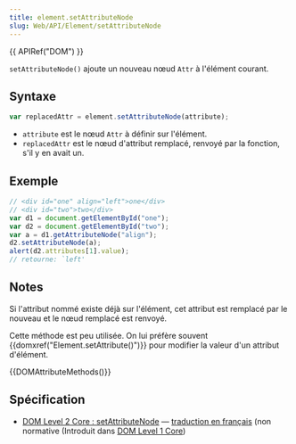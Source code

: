 ```yaml
---
title: element.setAttributeNode
slug: Web/API/Element/setAttributeNode
---
```


{{ APIRef("DOM") }}

`setAttributeNode()` ajoute un nouveau nœud `Attr` à l'élément courant.

## Syntaxe

```js
var replacedAttr = element.setAttributeNode(attribute);
```

- `attribute` est le nœud `Attr` à définir sur l'élément.
- `replacedAttr` est le nœud d'attribut remplacé, renvoyé par la fonction, s'il y en avait un.

## Exemple

```js
// <div id="one" align="left">one</div>
// <div id="two">two</div>
var d1 = document.getElementById("one");
var d2 = document.getElementById("two");
var a = d1.getAttributeNode("align");
d2.setAttributeNode(a);
alert(d2.attributes[1].value);
// retourne: `left'
```

## Notes

Si l'attribut nommé existe déjà sur l'élément, cet attribut est remplacé par le nouveau et le nœud remplacé est renvoyé.

Cette méthode est peu utilisée. On lui préfère souvent {{domxref("Element.setAttribute()")}} pour modifier la valeur d'un attribut d'élément.

{{DOMAttributeMethods()}}

## Spécification

- [DOM Level 2 Core&nbsp;: setAttributeNode](http://www.w3.org/TR/DOM-Level-2-Core/core.html#ID-887236154) — [traduction en français](http://www.yoyodesign.org/doc/w3c/dom2-core/core.html#ID-887236154) (non normative (Introduit dans [DOM Level 1 Core](http://www.w3.org/TR/REC-DOM-Level-1/level-one-core.html#method-setAttributeNode))
